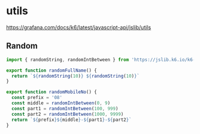 # utils

https://grafana.com/docs/k6/latest/javascript-api/jslib/utils

## Random

```js
import { randomString, randomIntBetween } from 'https://jslib.k6.io/k6-utils/1.5.0/index.js'

export function randomFullName() {
  return `${randomString(10)} ${randomString(10)}`
}

export function randomMobileNo() {
  const prefix = '08'
  const middle = randomIntBetween(0, 9)
  const part1 = randomIntBetween(100, 999)
  const part2 = randomIntBetween(1000, 9999)
  return `${prefix}${middle}-${part1}-${part2}`
}
```
